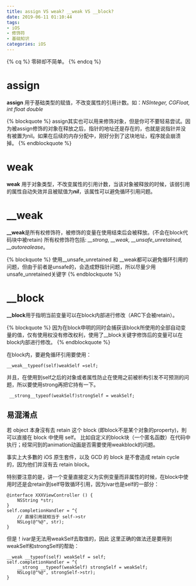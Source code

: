 ```yaml
---
title: assign VS weak? __weak VS __block?
date: 2019-06-11 01:10:44
tags: 
- iOS
- 修饰符
- 基础知识
categories: iOS
---
```


{% cq %}
零碎却不简单。
{% endcq %}

<!-- more -->

# assign #
**assign** 用于基础类型的赋值，不改变属性的引用计数。如：*NSInteger, CGFloat, int float double*

{% blockquote %}
assign其实也可以用来修饰对象，但是你可不要轻易尝试。因为被assign修饰的对象在释放之后，指针的地址还是存在的，也就是说指针并没有被置为nil。如果在后续的内存分配中，刚好分到了这块地址，程序就会崩溃掉。
{% endblockquote %}

# weak #
**weak** 用于对象类型，不改变属性的引用计数，当该对象被释放的时候，该弱引用的属性自动失效并且被赋值为***nil***，该属性可以避免循环引用问题。

# __weak #
**__weak**是所有权修饰符，被修饰的变量在使用结束后会被释放。(不会在block代码块中被retain)
所有权修饰符包括: *__strong,  __weak, __unsafe_unretained, __autorealease*。

{% blockquote %}
使用__unsafe_unretained 和 __weak都可以避免循环引用的问题，但由于前者是unsafe的，会造成野指针问题，所以尽量少用unsafe_unretained关键字
{% endblockquote %}

# __block #
**__block**用于指明当前变量可以在block内部进行修改（ARC下会被retain）。

{% blockquote %}
因为在block申明的同时会捕获该block所使用的全部自动变量的值，仅有使用权没有修改权利，使用了__block关键字修饰后的变量可以在block内部进行修改。
{% endblockquote %}

在block内，要避免循环引用要使用：
``` objc
__weak__typeof(self)weakSelf =self;
```

并且，在使用到self之后的对象或者属性防止在使用之前被析构引发不可预测的问题，所以要使用strong再把它持有一下。
``` objc
 __strong__typeof(weakSelf)strongSelf = weakSelf;   
```

## 易混淆点 ##
若 object 本身沒有去 retain 这个 block (即block不是某个对象的property)，則可以直接在 block 中使用 self。
比如自定义的block块（一个匿名函数）在代码中执行；经常问到的animation动画是否需要使用weakblock的问题。
<div class="note default">事实上大多數的 iOS 原生套件，以及 GCD 的 block 是不會造成 retain cycle 的，因为他们并沒有去 retain block。</div>

特别要注意的是，讲一个变量直接定义为实例变量而非属性的时候，在block中使用时还是会retain到self导致循环引用，因为ivar也是self的一部分：
``` objc
@interface XXXViewController () {
    NSString *str;
}
self.completionHandler = ^{
    // 直接引用就相当于 self->str
    NSLog(@"%@", str);
}
```
但是！ivar是无法用weakSelf去取值的，因此
这里正确的做法还是要用到weakSelf和strongSelf的帮助：
``` objc
__weak __typeof(self) weakSelf = self;
self.completionHandler = ^{
    __strong __typeof(weakSelf) strongSelf = weakSelf;
    NSLog(@"%@", strongSelf->str);
}
```

